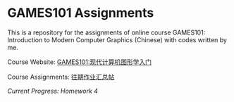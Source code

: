 # GAMES101 Assignments

This is a repository for the assignments of online course GAMES101: Introduction to Modern Computer Graphics (Chinese) with codes written by me.

Course Website: [GAMES101:现代计算机图形学入门](http://games-cn.org/intro-graphics/)

Course Assignments: [往期作业汇总帖](http://games-cn.org/forums/topic/allhw/)

*Current Progress: Homework 4*
